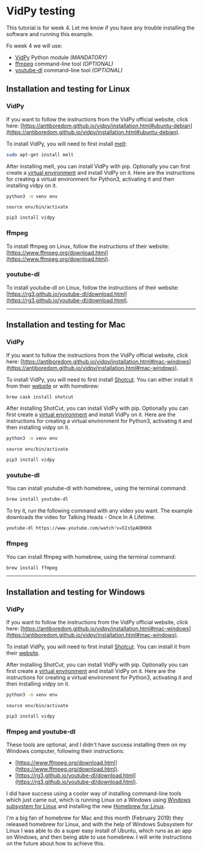 # VidPy testing

This tutorial is for week 4. Let me know if you have any trouble installing the software and running this example.

Fo week 4 we will use:
* [VidPy](https://antiboredom.github.io/vidpy/) Python module *(MANDATORY)*
* [ffmpeg](https://www.ffmpeg.org/) command-line tool *(OPTIONAL)*
* [youtube-dl](https://rg3.github.io/youtube-dl/) command-line tool *(OPTIONAL)*

## Installation and testing for Linux

### VidPy

If you want to follow the instructions from the VidPy official website, click here: [https://antiboredom.github.io/vidpy/installation.html#ubuntu-debian](https://antiboredom.github.io/vidpy/installation.html#ubuntu-debian).

To install VidPy, you will need to first install [melt](https://www.mltframework.org/docs/melt/):

```bash
sudo apt-get install melt
```

After installing melt, you can install VidPy with pip. Optionally you can first create a [virtual environment](virtual-environment.md) and install VidPy on it. Here are the instructions for creating a virtual environment for Python3, activating it and then installing vidpy on it.

```bash
python3 -m venv env
```

```
source env/bin/activate
```

```bash
pip3 install vidpy
```

### ffmpeg

To install ffmpeg on Linux, follow the instructions of their website: [https://www.ffmpeg.org/download.html](https://www.ffmpeg.org/download.html).

### youtube-dl

To install youtube-dl on Linux, follow the instructions of their website: [https://rg3.github.io/youtube-dl/download.html](https://rg3.github.io/youtube-dl/download.html).

---

## Installation and testing for Mac

### VidPy

If you want to follow the instructions from the VidPy official website, click here: [https://antiboredom.github.io/vidpy/installation.html#mac-windows](https://antiboredom.github.io/vidpy/installation.html#mac-windows).

To install VidPy, you will need to first install [Shotcut](https://www.shotcut.org/). You can either install it from their [website](https://www.shotcut.org/download/) or with homebrew:

```bash
brew cask install shotcut
```

After installing ShotCut, you can install VidPy with pip. Optionally you can first create a [virtual environment](virtual-environment.md) and install VidPy on it. Here are the instructions for creating a virtual environment for Python3, activating it and then installing vidpy on it.

```bash
python3 -m venv env
```

```
source env/bin/activate
```

```bash
pip3 install vidpy
```

### youtube-dl

You can install youtube-dl with homebrew,, using the terminal command:

```bash
brew install youtube-dl
```

To try it, run the following command with any video you want. The example downloads the video for Talking Heads - Once In A Lifetime.

```bash
youtube-dl https://www.youtube.com/watch?v=5IsSpAOD6K8
```

### ffmpeg

You can install ffmpeg with homebrew, using the terminal command:

```bash
brew install ffmpeg
```

---

## Installation and testing for Windows

### VidPy

If you want to follow the instructions from the VidPy official website, click here: [https://antiboredom.github.io/vidpy/installation.html#mac-windows](https://antiboredom.github.io/vidpy/installation.html#mac-windows).

To install VidPy, you will need to first install [Shotcut](https://www.shotcut.org/). You can install it from their [website](https://www.shotcut.org/download/).


After installing ShotCut, you can install VidPy with pip. Optionally you can first create a [virtual environment](virtual-environment.md) and install VidPy on it. Here are the instructions for creating a virtual environment for Python3, activating it and then installing vidpy on it.

```bash
python3 -m venv env
```

```
source env/bin/activate
```

```bash
pip3 install vidpy
```

### ffmpeg and youtube-dl

These tools are optional, and I didn't have success installing them on my Windows computer, following their instructions:

* [https://www.ffmpeg.org/download.html](https://www.ffmpeg.org/download.html).
* [https://rg3.github.io/youtube-dl/download.html](https://rg3.github.io/youtube-dl/download.html).

I did have success using a cooler way of installing command-line tools which just came out, which is running Linux on a Windows using [Windows subsystem for Linux](https://docs.microsoft.com/en-us/windows/wsl/install-win10) and installing the new [Homebrew for Linux](https://brew.sh/2019/02/02/homebrew-2.0.0/).

I'm a big fan of homebrew for Mac and this month (February 2019) they released homebrew for Linux, and with the help of Windows Subsystem for Linux I was able to do a super easy install of Ubuntu, which runs as an app on Windows, and then being able to use homebrew. I will write instructions on the future about how to achieve this.
